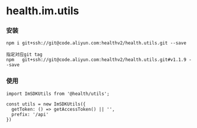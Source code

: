 # health.im.utils


### 安装

```
npm i git+ssh://git@code.aliyun.com:healthv2/health.utils.git --save
```
```
指定对应git tag
npm   git+ssh://git@code.aliyun.com:healthv2/health.utils.git#v1.1.9 --save
```

### 使用

```
import ImSDKUtils from '@health/utils';

const utils = new ImSDKUtils({
  getToken: () => getAccessToken() || '',
  prefix: '/api'
})
```



